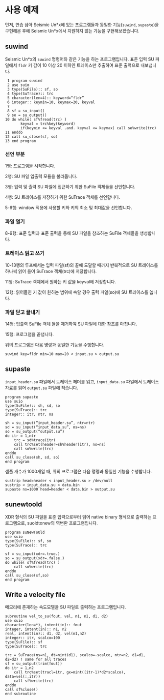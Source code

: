 # 사용 예제

먼저, 연습 삼아 Seismic Un\*x에 있는 프로그램들과 동일한 기능(`suwind`, `supaste`)을 구현해본 후에 Seismic Un\*x에서 지원하지 않는 기능을 구현해보겠습니다.

## suwind

Seismic Un*x의 `suwind` 명령어와 같은 기능을 하는 프로그램입니다. 표준 입력 SU 파일에서 `fldr` 키 값이 10 이상 20 이하인 트레이스만 추출하여 표준 출력으로 내보냅니다.

```
 1 program suwind 2 use suio 3 type(SuFile):: sf, so 4 type(SuTrace):: trc 5 character(len=4):: keyword=“fldr” 6 integer:: keymin=10, keymax=20, keyval
 7 8 sf = su_input() 9 so = su_output()10 do while( sf%fread(trc) )       keyval = trc%key(keyword)       if(keymin <= keyval .and. keyval <= keymax) call so%write(trc)11 enddo12 call su_close(sf, so)13 end program
```

### 선언 부분

1행: 프로그램을 시작합니다.

2행: SU 파일 입출력 모듈을 불러옵니다.

3행: 입력 및 출력 SU 파일에 접근하기 위한 SuFile 객체들을 선언합니다.

4행: SU 트레이스를 저장하기 위한 SuTrace 객체를 선언합니다.

5-6행: window 적용에 사용할 키와 키의 최소 및 최대값을 선언합니다.

### 파일 열기

8-9행: 표준 입력과 표준 출력을 통해 SU 파일을 참조하는 SuFile 객체들을 생성합니다.

### 트레이스 읽고 쓰기

10-13행의 루프에서는 입력 파일(sf)의 끝에 도달할 때까지 반복적으로 SU 트레이스를 하나씩 읽어 들여 SuTrace 객체(trc)에 저장합니다.

11행: SuTrace 객체에서 원하는 키 값을 keyval에 저장합니다.

12행: 읽어들인 키 값이 원하는 범위에 속할 경우 출력 파일(so)에 SU 트레이스를 씁니다.

### 파일 닫고 끝내기

14행: 입출력 SuFile 객체 들을 제거하여 SU 파일에 대한 참조를 마칩니다.

15행: 프로그램을 끝냅니다.

위의 프로그램은 다음 명령과 동일한 기능을 수행합니다.

```
suwind key=fldr min=10 max=20 < input.su > output.su
```


## supaste

`input_header.su` 파일에서 트레이스 헤더를 읽고, `input_data.su` 파일에서 트레이스 자료를 읽어 `output.su` 파일에 적습니다.

```
program supasteuse suiotype(SuFile):: sh, sd, sotype(SuTrace):: trcinteger:: itr, ntr, nssh = su_input(“input_header.su”, ntr=ntr)sd = su_input(“input_data.su”, ns=ns)so = su_output(“output.su”)do itr = 1,ntr    trc = sd%trace(itr)    call trc%set(header=sh%header(itr), ns=ns)    call so%write(trc)enddocall su_close(sh, sd, so)end program
```

샘플 개수가 1000개일 때, 위의 프로그램은 다음 명령과 동일한 기능을 수행합니다.

```
sustrip head=header < input_header.su > /dev/null
sustrip < input_data.su > data.binsupaste ns=1000 head=header < data.bin > output.su
```

## sunewtoold

XDR 형식의 SU 파일을 표준 입력으로부터 읽어 native binary 형식으로 출력하는 프로그램으로, suoldtonew의 역변환 프로그램입니다.

```
program suNewToOlduse suiotype(SuFile):: sf, sotype(SuTrace):: trcsf = su_input(xdr=.true.)so = su_output(xdr=.false.)do while( sf%fread(trc) )    call so%write(trc)enddocall su_close(sf,so)end program
```

## Write a velocity file

메모리에 존재하는 속도모델을 SU 파일로 출력하는 프로그램입니다.

```
subroutine vel_to_su(fout, vel, n1, n2, d1, d2)use suiocharacter(len=*), intent(in):: foutinteger, intent(in):: n1, n2real, intent(in):: d1, d2, vel(n1,n2)integer:: itr, scalco=100type(SuFile):: sftype(SuTrace):: trctrc = SuTrace(ns=n1, dt=nint(d1), scalco=-scalco, ntr=n2, d1=d1, d2=d2) ! same for all tracessf = su_output(trim(fout))do itr = 1,n2    call trc%set(tracl=itr, gx=nint((itr-1)*d2*scalco), data=vel(:,itr))    call sf%write(trc)enddocall sf%close()end subroutine
```
